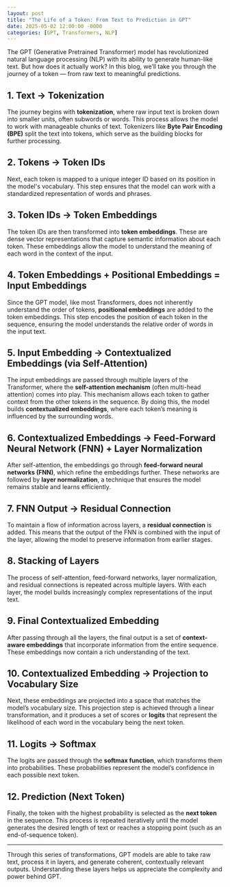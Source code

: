 ```yaml
---
layout: post
title: "The Life of a Token: From Text to Prediction in GPT"
date: 2025-05-02 12:00:00 -0000
categories: [GPT, Transformers, NLP]
---
```


The GPT (Generative Pretrained Transformer) model has revolutionized natural language processing (NLP) with its ability to generate human-like text. But how does it actually work? In this blog, we’ll take you through the journey of a token — from raw text to meaningful predictions.

## 1. Text → Tokenization

The journey begins with **tokenization**, where raw input text is broken down into smaller units, often subwords or words. This process allows the model to work with manageable chunks of text. Tokenizers like **Byte Pair Encoding (BPE)** split the text into tokens, which serve as the building blocks for further processing.

## 2. Tokens → Token IDs

Next, each token is mapped to a unique integer ID based on its position in the model's vocabulary. This step ensures that the model can work with a standardized representation of words and phrases.

## 3. Token IDs → Token Embeddings

The token IDs are then transformed into **token embeddings**. These are dense vector representations that capture semantic information about each token. These embeddings allow the model to understand the meaning of each word in the context of the input.

## 4. Token Embeddings + Positional Embeddings = Input Embeddings

Since the GPT model, like most Transformers, does not inherently understand the order of tokens, **positional embeddings** are added to the token embeddings. This step encodes the position of each token in the sequence, ensuring the model understands the relative order of words in the input text.

## 5. Input Embedding → Contextualized Embeddings (via Self-Attention)

The input embeddings are passed through multiple layers of the Transformer, where the **self-attention mechanism** (often multi-head attention) comes into play. This mechanism allows each token to gather context from the other tokens in the sequence. By doing this, the model builds **contextualized embeddings**, where each token’s meaning is influenced by the surrounding words.

## 6. Contextualized Embeddings → Feed-Forward Neural Network (FNN) + Layer Normalization

After self-attention, the embeddings go through **feed-forward neural networks (FNN)**, which refine the embeddings further. These networks are followed by **layer normalization**, a technique that ensures the model remains stable and learns efficiently.

## 7. FNN Output → Residual Connection

To maintain a flow of information across layers, a **residual connection** is added. This means that the output of the FNN is combined with the input of the layer, allowing the model to preserve information from earlier stages.

## 8. Stacking of Layers

The process of self-attention, feed-forward networks, layer normalization, and residual connections is repeated across multiple layers. With each layer, the model builds increasingly complex representations of the input text.

## 9. Final Contextualized Embedding

After passing through all the layers, the final output is a set of **context-aware embeddings** that incorporate information from the entire sequence. These embeddings now contain a rich understanding of the text.

## 10. Contextualized Embedding → Projection to Vocabulary Size

Next, these embeddings are projected into a space that matches the model’s vocabulary size. This projection step is achieved through a linear transformation, and it produces a set of scores or **logits** that represent the likelihood of each word in the vocabulary being the next token.

## 11. Logits → Softmax

The logits are passed through the **softmax function**, which transforms them into probabilities. These probabilities represent the model’s confidence in each possible next token.

## 12. Prediction (Next Token)

Finally, the token with the highest probability is selected as the **next token** in the sequence. This process is repeated iteratively until the model generates the desired length of text or reaches a stopping point (such as an end-of-sequence token).

---
Through this series of transformations, GPT models are able to take raw text, process it in layers, and generate coherent, contextually relevant outputs. Understanding these layers helps us appreciate the complexity and power behind GPT.